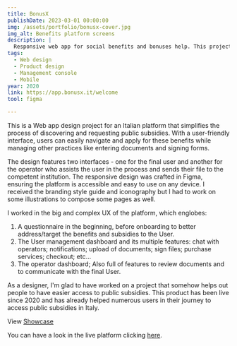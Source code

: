 ```yaml
---
title: BonusX
publishDate: 2023-03-01 00:00:00
img: /assets/portfolio/bonusx-cover.jpg
img_alt: Benefits platform screens
description: |
  Responsive web app for social benefits and bonuses help. This project was designed in 2020 and it's currently live.
tags:
  - Web design
  - Product design
  - Management console
  - Mobile
year: 2020
link: https://app.bonusx.it/welcome
tool: figma

---
```


This is a Web app design project for an Italian platform that simplifies the process of discovering and requesting public subsidies. With a user-friendly interface, users can easily navigate and apply for these benefits while managing other practices like entering documents and signing forms.

The design features two interfaces - one for the final user and another for the operator who assists the user in the process and sends their file to the competent institution. The responsive design was crafted in Figma, ensuring the platform is accessible and easy to use on any device. I received the branding style guide and iconography but I had to work on some illustrations to compose some pages as well.

I worked in the big and complex UX of the platform, which englobes:

1. A questionnaire in the beginning, before onboarding to better address/target the benefits and subsidies to the User.
2. The User management dashboard and its multiple features: chat with operators; notifications; upload of documents; sign files; purchase services; checkout; etc...
3. The operator dashboard; Also full of features to review documents and to communicate with the final User.

As a designer, I'm glad to have worked on a project that somehow helps out people to have easier access to public subsidies. This product has been live since 2020 and has already helped numerous users in their journey to access public subsidies in Italy.

View <a href="/assets/portfolio/bonusx-showcase.pdf" target="_blank">Showcase</a>

You can have a look in the live platform clicking <a href="https://app.bonusx.it/welcome" target="_blank">here</a>.